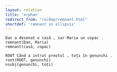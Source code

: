 ```yaml
---
layout: relation
title: 'orphan'
redirect_from: "ro/dep/remnant.html"
shortdef: 'remnant in ellipsis'
---
```


~~~ sdparse
Dan a desenat o casă , iar Maria un copac .
remnant(Dan, Maria)
remnant(casă, copac)
~~~

~~~ sdparse
ROOT Când a intrat preotul , toți în genunchi .
root(ROOT, genunchi)
nsubj(genunchi, toți)
~~~
<!-- Interlanguage links updated Út zář 29 20:23:41 CEST 2020 -->
